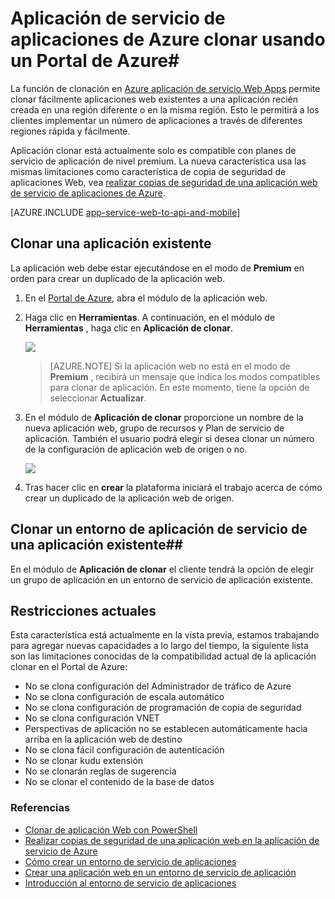 <properties
    pageTitle="Clonar de aplicación Web con el Portal de Azure"
    description="Obtenga información sobre cómo clonar sus aplicaciones Web a nuevas aplicaciones de Web con el Portal de Azure."
    services="app-service\web"
    documentationCenter=""
    authors="ahmedelnably"
    manager="stefsch"
    editor=""/>

<tags
    ms.service="app-service-web"
    ms.workload="web"
    ms.tgt_pltfrm="na"
    ms.devlang="na"
    ms.topic="article"
    ms.date="03/08/2016"
    ms.author="ahmedelnably"/>

# <a name="azure-app-service-app-cloning-using-azure-portal"></a>Aplicación de servicio de aplicaciones de Azure clonar usando un Portal de Azure#

La función de clonación en [Azure aplicación de servicio Web Apps](http://go.microsoft.com/fwlink/?LinkId=529714) permite clonar fácilmente aplicaciones web existentes a una aplicación recién creada en una región diferente o en la misma región. Esto le permitirá a los clientes implementar un número de aplicaciones a través de diferentes regiones rápida y fácilmente.

Aplicación clonar está actualmente solo es compatible con planes de servicio de aplicación de nivel premium. La nueva característica usa las mismas limitaciones como característica de copia de seguridad de aplicaciones Web, vea [realizar copias de seguridad de una aplicación web de servicio de aplicaciones de Azure](web-sites-backup.md).

[AZURE.INCLUDE [app-service-web-to-api-and-mobile](../../includes/app-service-web-to-api-and-mobile.md)] 


## <a name="cloning-an-existing-app"></a>Clonar una aplicación existente ##

La aplicación web debe estar ejecutándose en el modo de **Premium** en orden para crear un duplicado de la aplicación web.

1. En el [Portal de Azure](https://portal.azure.com/), abra el módulo de la aplicación web.
2. Haga clic en **Herramientas**. A continuación, en el módulo de **Herramientas** , haga clic en **Aplicación de clonar**.

    ![][1]

    > [AZURE.NOTE]
    > Si la aplicación web no está en el modo de **Premium** , recibirá un mensaje que indica los modos compatibles para clonar de aplicación. En este momento, tiene la opción de seleccionar **Actualizar**.
    
3. En el módulo de **Aplicación de clonar** proporcione un nombre de la nueva aplicación web, grupo de recursos y Plan de servicio de aplicación. También el usuario podrá elegir si desea clonar un número de la configuración de aplicación web de origen o no.

    ![][2]

4. Tras hacer clic en **crear** la plataforma iniciará el trabajo acerca de cómo crear un duplicado de la aplicación web de origen.

## <a name="cloning-an-existing-app-to-an-app-service-environment"></a>Clonar un entorno de aplicación de servicio de una aplicación existente##

En el módulo de **Aplicación de clonar** el cliente tendrá la opción de elegir un grupo de aplicación en un entorno de servicio de aplicación existente.

## <a name="current-restrictions"></a>Restricciones actuales ##

Esta característica está actualmente en la vista previa, estamos trabajando para agregar nuevas capacidades a lo largo del tiempo, la siguiente lista son las limitaciones conocidas de la compatibilidad actual de la aplicación clonar en el Portal de Azure:

- No se clona configuración del Administrador de tráfico de Azure
- No se clona configuración de escala automático
- No se clona configuración de programación de copia de seguridad
- No se clona configuración VNET
- Perspectivas de aplicación no se establecen automáticamente hacia arriba en la aplicación web de destino
- No se clona fácil configuración de autenticación
- No se clonar kudu extensión
- No se clonarán reglas de sugerencia
- No se clonar el contenido de la base de datos


### <a name="references"></a>Referencias ###
- [Clonar de aplicación Web con PowerShell](app-service-web-app-cloning.md)
- [Realizar copias de seguridad de una aplicación web en la aplicación de servicio de Azure](web-sites-backup.md)
- [Cómo crear un entorno de servicio de aplicaciones](app-service-web-how-to-create-an-app-service-environment.md)
- [Crear una aplicación web en un entorno de servicio de aplicación](app-service-web-how-to-create-a-web-app-in-an-ase.md)
- [Introducción al entorno de servicio de aplicaciones](app-service-app-service-environment-intro.md)

<!--Image references-->
[1]: ./media/app-service-web-app-cloning-portal/CloningBlade.png
[2]: ./media/app-service-web-app-cloning-portal/CloneSettings.png